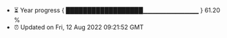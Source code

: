 - ⏳ Year progress { ██████████████████▁▁▁▁▁▁▁▁▁▁▁▁ } 61.20 %
- ⏰ Updated on Fri, 12 Aug 2022 09:21:52 GMT

